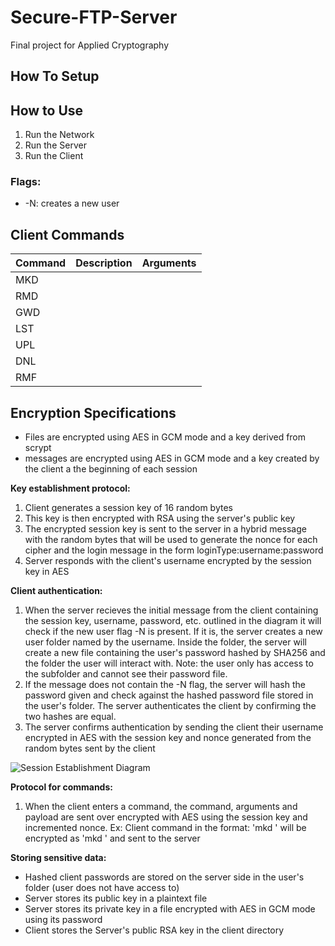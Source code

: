 # Secure-FTP-Server
Final project for Applied Cryptography


## How To Setup

## How to Use
1. Run the Network
2. Run the Server
3. Run the Client
### Flags:
- -N: creates a new user

## Client Commands
|Command|Description|Arguments|
|---|---|---|
|MKD|   |   |
|RMD|   |   |
|GWD|   |   |
|LST|   |   |
|UPL|   |   |
|DNL|   |   |
|RMF|   |   |

## Encryption Specifications
- Files are encrypted using AES in GCM mode and a key derived from scrypt
- messages are encrypted using AES in GCM mode and a key created by the client a the beginning of each session

**Key establishment protocol:** 
1. Client generates a session key of 16 random bytes
2. This key is then encrypted with RSA using the server's public key
3. The encrypted session key is sent to the server in a hybrid message with the random bytes that will be used to generate the nonce for each cipher and the login message in the form loginType:username:password
4. Server responds with the client's username encrypted by the session key in AES

**Client authentication:**
1. When the server recieves the initial message from the client containing the session key, username, password, etc. outlined in the diagram it will check if the new user flag -N is present. If it is, the server creates a new user folder named by the username. Inside the folder, the server will create a new file containing the user's password hashed by SHA256 and the folder the user will interact with. Note: the user only has access to the subfolder and cannot see their password file.
2. If the message does not contain the -N flag, the server will hash the password given and check against the hashed password file stored in the user's folder. The server authenticates the client by confirming the two hashes are equal. 
3. The server confirms authentication by sending the client their username encrypted in AES with the session key and nonce generated from the random bytes sent by the client

![Session Establishment Diagram](diagrams/sessionEstablishmentDiagram)


**Protocol for commands:**
1. When the client enters a command, the command, arguments and payload are sent over encrypted with AES using the session key and incremented nonce. 
Ex: 
Client command in the format: 'mkd <directory name>' will be encrypted as 'mkd <directory name>' and sent to the server 
  

**Storing sensitive data:**
* Hashed client passwords are stored on the server side in the user's folder (user does not have access to)
* Server stores its public key in a plaintext file
* Server stores its private key in a file encrypted with AES in GCM mode using its password
* Client stores the Server's public RSA key in the client directory

